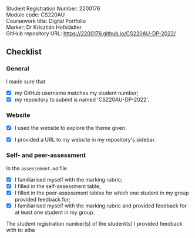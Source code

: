 Student Registration Number: 2200176   
Module code: CS220AU  
Coursework title: Digital Portfolio  
Marker: Dr Krisztián Hofstädter  
GitHub repository URL: [https://2200176.github.io/CS220AU-DP-2022/ ](https://2200176.github.io/CS220AU-DP-2022/)

## Checklist

### General
I made sure that

- [x] my GitHub username matches my student number;
- [x] my repository to submit is named 'CS220AU-DP-2022'.

### Website
- [x] I used the website to explore the theme given.
- [x] I provided a URL to my website in my repository's sidebar.


### Self- and peer-assessment
In the `assessement.md` file

- [x] I familiarised myself with the marking rubric;
- [x] I filled in the self-assessment table;
- [x] I filled in the peer-assessment tables for which one student in my group provided feedback for;
- [x] I familiarised myself with the marking rubric and provided feedback for at least one student in my group.

The student registration number(s) of the student(s) I provided feedback with is: alba


